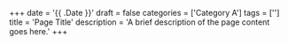 +++
date = '{{ .Date }}'
draft = false
categories = ['Category A']
tags = ['']
title = 'Page Title'
description = 'A brief description of the page content goes here.'
+++

